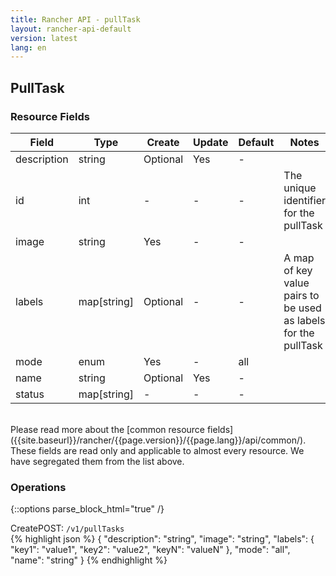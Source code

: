```yaml
---
title: Rancher API - pullTask
layout: rancher-api-default
version: latest
lang: en
---
```


## PullTask



### Resource Fields

Field | Type | Create | Update | Default | Notes
---|---|---|---|---|---
description | string | Optional | Yes | - | 
id | int | - | - | - | The unique identifier for the pullTask
image | string | Yes | - | - | 
labels | map[string] | Optional | - | - | A map of key value pairs to be used as labels for the pullTask
mode | enum | Yes | - | all | 
name | string | Optional | Yes | - | 
status | map[string] | - | - | - | 

<br>
Please read more about the [common resource fields]({{site.baseurl}}/rancher/{{page.version}}/{{page.lang}}/api/common/). These fields are read only and applicable to almost every resource. We have segregated them from the list above.

### Operations
{::options parse_block_html="true" /}
<a id="create"></a>
<div class="action"><span class="header">Create<span class="headerright">POST:  <code>/v1/pullTasks</code></span></span>
<div class="action-contents">
{% highlight json %}
{
	"description": "string",
	"image": "string",
	"labels": {
		"key1": "value1",
		"key2": "value2",
		"keyN": "valueN"
	},
	"mode": "all",
	"name": "string"
}
{% endhighlight %}
</div>
</div>

